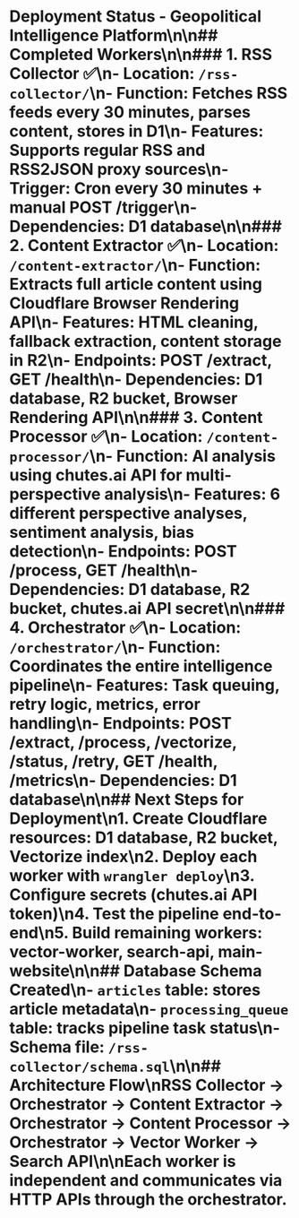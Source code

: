 # Deployment Status - Geopolitical Intelligence Platform\n\n## Completed Workers\n\n### 1. RSS Collector ✅\n- **Location**: `/rss-collector/`\n- **Function**: Fetches RSS feeds every 30 minutes, parses content, stores in D1\n- **Features**: Supports regular RSS and RSS2JSON proxy sources\n- **Trigger**: Cron every 30 minutes + manual POST /trigger\n- **Dependencies**: D1 database\n\n### 2. Content Extractor ✅\n- **Location**: `/content-extractor/`\n- **Function**: Extracts full article content using Cloudflare Browser Rendering API\n- **Features**: HTML cleaning, fallback extraction, content storage in R2\n- **Endpoints**: POST /extract, GET /health\n- **Dependencies**: D1 database, R2 bucket, Browser Rendering API\n\n### 3. Content Processor ✅\n- **Location**: `/content-processor/`\n- **Function**: AI analysis using chutes.ai API for multi-perspective analysis\n- **Features**: 6 different perspective analyses, sentiment analysis, bias detection\n- **Endpoints**: POST /process, GET /health\n- **Dependencies**: D1 database, R2 bucket, chutes.ai API secret\n\n### 4. Orchestrator ✅\n- **Location**: `/orchestrator/`\n- **Function**: Coordinates the entire intelligence pipeline\n- **Features**: Task queuing, retry logic, metrics, error handling\n- **Endpoints**: POST /extract, /process, /vectorize, /status, /retry, GET /health, /metrics\n- **Dependencies**: D1 database\n\n## Next Steps for Deployment\n1. Create Cloudflare resources: D1 database, R2 bucket, Vectorize index\n2. Deploy each worker with `wrangler deploy`\n3. Configure secrets (chutes.ai API token)\n4. Test the pipeline end-to-end\n5. Build remaining workers: vector-worker, search-api, main-website\n\n## Database Schema Created\n- `articles` table: stores article metadata\n- `processing_queue` table: tracks pipeline task status\n- Schema file: `/rss-collector/schema.sql`\n\n## Architecture Flow\nRSS Collector → Orchestrator → Content Extractor → Orchestrator → Content Processor → Orchestrator → Vector Worker → Search API\n\nEach worker is independent and communicates via HTTP APIs through the orchestrator.
